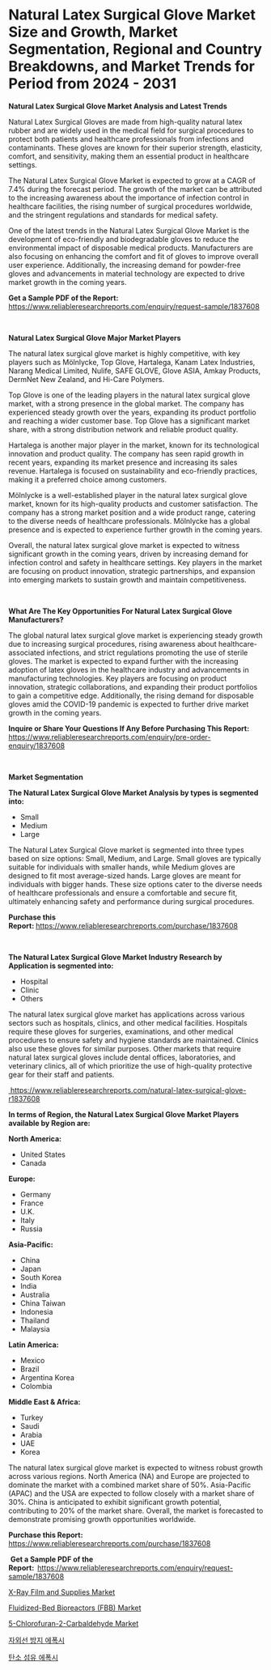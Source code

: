 <p><h1>Natural Latex Surgical Glove Market Size and Growth, Market Segmentation, Regional and Country Breakdowns, and Market Trends for Period from 2024 -  2031</h1></p><p><strong>Natural Latex Surgical Glove Market Analysis and Latest Trends</strong></p>
<p><p>Natural Latex Surgical Gloves are made from high-quality natural latex rubber and are widely used in the medical field for surgical procedures to protect both patients and healthcare professionals from infections and contaminants. These gloves are known for their superior strength, elasticity, comfort, and sensitivity, making them an essential product in healthcare settings.</p><p>The Natural Latex Surgical Glove Market is expected to grow at a CAGR of 7.4% during the forecast period. The growth of the market can be attributed to the increasing awareness about the importance of infection control in healthcare facilities, the rising number of surgical procedures worldwide, and the stringent regulations and standards for medical safety.</p><p>One of the latest trends in the Natural Latex Surgical Glove Market is the development of eco-friendly and biodegradable gloves to reduce the environmental impact of disposable medical products. Manufacturers are also focusing on enhancing the comfort and fit of gloves to improve overall user experience. Additionally, the increasing demand for powder-free gloves and advancements in material technology are expected to drive market growth in the coming years.</p></p>
<p><strong>Get a Sample PDF of the Report:&nbsp;</strong> <a href="https://www.reliableresearchreports.com/enquiry/request-sample/1837608">https://www.reliableresearchreports.com/enquiry/request-sample/1837608</a></p>
<p>&nbsp;</p>
<p><strong>Natural Latex Surgical Glove Major Market Players</strong></p>
<p><p>The natural latex surgical glove market is highly competitive, with key players such as Mölnlycke, Top Glove, Hartalega, Kanam Latex Industries, Narang Medical Limited, Nulife, SAFE GLOVE, Glove ASIA, Amkay Products, DermNet New Zealand, and Hi-Care Polymers.</p><p>Top Glove is one of the leading players in the natural latex surgical glove market, with a strong presence in the global market. The company has experienced steady growth over the years, expanding its product portfolio and reaching a wider customer base. Top Glove has a significant market share, with a strong distribution network and reliable product quality.</p><p>Hartalega is another major player in the market, known for its technological innovation and product quality. The company has seen rapid growth in recent years, expanding its market presence and increasing its sales revenue. Hartalega is focused on sustainability and eco-friendly practices, making it a preferred choice among customers.</p><p>Mölnlycke is a well-established player in the natural latex surgical glove market, known for its high-quality products and customer satisfaction. The company has a strong market position and a wide product range, catering to the diverse needs of healthcare professionals. Mölnlycke has a global presence and is expected to experience further growth in the coming years.</p><p>Overall, the natural latex surgical glove market is expected to witness significant growth in the coming years, driven by increasing demand for infection control and safety in healthcare settings. Key players in the market are focusing on product innovation, strategic partnerships, and expansion into emerging markets to sustain growth and maintain competitiveness.</p></p>
<p>&nbsp;</p>
<p><strong>What Are The Key Opportunities For Natural Latex Surgical Glove Manufacturers?</strong></p>
<p><p>The global natural latex surgical glove market is experiencing steady growth due to increasing surgical procedures, rising awareness about healthcare-associated infections, and strict regulations promoting the use of sterile gloves. The market is expected to expand further with the increasing adoption of latex gloves in the healthcare industry and advancements in manufacturing technologies. Key players are focusing on product innovation, strategic collaborations, and expanding their product portfolios to gain a competitive edge. Additionally, the rising demand for disposable gloves amid the COVID-19 pandemic is expected to further drive market growth in the coming years.</p></p>
<p><strong>Inquire or Share Your Questions If Any Before Purchasing This Report:</strong> <a href="https://www.reliableresearchreports.com/enquiry/pre-order-enquiry/1837608">https://www.reliableresearchreports.com/enquiry/pre-order-enquiry/1837608</a></p>
<p>&nbsp;</p>
<p><strong>Market Segmentation</strong></p>
<p><strong>The Natural Latex Surgical Glove Market Analysis by types is segmented into:</strong></p>
<p><ul><li>Small</li><li>Medium</li><li>Large</li></ul></p>
<p><p>The Natural Latex Surgical Glove market is segmented into three types based on size options: Small, Medium, and Large. Small gloves are typically suitable for individuals with smaller hands, while Medium gloves are designed to fit most average-sized hands. Large gloves are meant for individuals with bigger hands. These size options cater to the diverse needs of healthcare professionals and ensure a comfortable and secure fit, ultimately enhancing safety and performance during surgical procedures.</p></p>
<p><strong>Purchase this Report:&nbsp;</strong><a href="https://www.reliableresearchreports.com/purchase/1837608">https://www.reliableresearchreports.com/purchase/1837608</a></p>
<p>&nbsp;</p>
<p><strong>The Natural Latex Surgical Glove Market Industry Research by Application is segmented into:</strong></p>
<p><ul><li>Hospital</li><li>Clinic</li><li>Others</li></ul></p>
<p><p>The natural latex surgical glove market has applications across various sectors such as hospitals, clinics, and other medical facilities. Hospitals require these gloves for surgeries, examinations, and other medical procedures to ensure safety and hygiene standards are maintained. Clinics also use these gloves for similar purposes. Other markets that require natural latex surgical gloves include dental offices, laboratories, and veterinary clinics, all of which prioritize the use of high-quality protective gear for their staff and patients.</p></p>
<p><a href="https://www.reliableresearchreports.com/natural-latex-surgical-glove-r1837608">&nbsp;https://www.reliableresearchreports.com/natural-latex-surgical-glove-r1837608</a></p>
<p><strong>In terms of Region, the Natural Latex Surgical Glove Market Players available by Region are:</strong></p>
<p>
    <p> <strong> North America: </strong>
        <ul>
            <li>United States</li>
            <li>Canada</li>
        </ul>
        </p> 
    <p> <strong> Europe: </strong>
        <ul>
            <li>Germany</li>
            <li>France</li>
            <li>U.K.</li>
            <li>Italy</li>
            <li>Russia</li>
        </ul>
        </p> 
    <p> <strong> Asia-Pacific: </strong>
        <ul>
            <li>China</li>
            <li>Japan</li>
            <li>South Korea</li>
            <li>India</li>
            <li>Australia</li>
            <li>China Taiwan</li>
            <li>Indonesia</li>
            <li>Thailand</li>
            <li>Malaysia</li>
        </ul>
        </p> 
    <p> <strong> Latin America: </strong>
        <ul>
            <li>Mexico</li>
            <li>Brazil</li>
            <li>Argentina Korea</li>
            <li>Colombia</li>
        </ul>
        </p> 
    <p> <strong> Middle East & Africa: </strong>
        <ul>
            <li>Turkey</li>
            <li>Saudi</li>
            <li>Arabia</li>
            <li>UAE</li>
            <li>Korea</li>
        </ul>
    </p>
    </p>
<p><p>The natural latex surgical glove market is expected to witness robust growth across various regions. North America (NA) and Europe are projected to dominate the market with a combined market share of 50%. Asia-Pacific (APAC) and the USA are expected to follow closely with a market share of 30%. China is anticipated to exhibit significant growth potential, contributing to 20% of the market share. Overall, the market is forecasted to demonstrate promising growth opportunities worldwide.</p></p>
<p><strong>Purchase this Report: </strong><a href="https://www.reliableresearchreports.com/purchase/1837608">https://www.reliableresearchreports.com/purchase/1837608</a></p>
<p>&nbsp;<strong>Get a Sample PDF of the Report:&nbsp;&nbsp;</strong><a href="https://www.reliableresearchreports.com/enquiry/request-sample/1837608">https://www.reliableresearchreports.com/enquiry/request-sample/1837608</a></p>
<p><strong></strong></p>
<p><p><a href="https://github.com/angelajermaine/Market-Research-Report-List-3/blob/main/x-ray-film-and-supplies-market.md">X-Ray Film and Supplies Market</a></p><p><a href="https://github.com/provorikovar/Market-Research-Report-List-4/blob/main/fluidized-bed-bioreactors-fbb-market.md">Fluidized-Bed Bioreactors (FBB) Market</a></p><p><a href="https://issuu.com/reportprime-2/docs/5-chlorofuran-2-carbaldehyde-market-size-2030.pptx">5-Chlorofuran-2-Carbaldehyde Market</a></p><p><a href="https://github.com/Penelolack456456/Market-Research-Report-List-1/blob/main/548813847170.md">자외선 방지 에폭시</a></p><p><a href="https://github.com/vsr06p4p49/Market-Research-Report-List-2/blob/main/101078847169.md">탄소 섬유 에폭시</a></p></p>